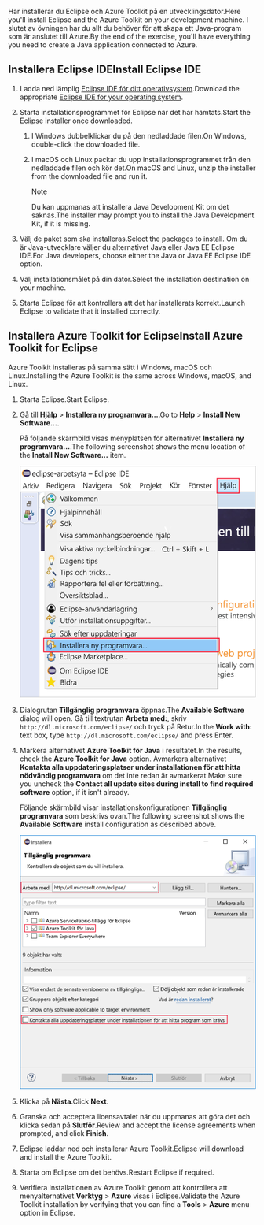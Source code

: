<span data-ttu-id="0722f-101">Här installerar du Eclipse och Azure Toolkit på en utvecklingsdator.</span><span class="sxs-lookup"><span data-stu-id="0722f-101">Here you'll install Eclipse and the Azure Toolkit on your development machine.</span></span> <span data-ttu-id="0722f-102">I slutet av övningen har du allt du behöver för att skapa ett Java-program som är anslutet till Azure.</span><span class="sxs-lookup"><span data-stu-id="0722f-102">By the end of the exercise, you'll have everything you need to create a Java application connected to Azure.</span></span>

## <a name="install-eclipse-ide"></a><span data-ttu-id="0722f-103">Installera Eclipse IDE</span><span class="sxs-lookup"><span data-stu-id="0722f-103">Install Eclipse IDE</span></span>

1. <span data-ttu-id="0722f-104">Ladda ned lämplig [Eclipse IDE för ditt operativsystem](https://www.eclipse.org/downloads/packages/installer).</span><span class="sxs-lookup"><span data-stu-id="0722f-104">Download the appropriate [Eclipse IDE for your operating system](https://www.eclipse.org/downloads/packages/installer).</span></span>

1. <span data-ttu-id="0722f-105">Starta installationsprogrammet för Eclipse när det har hämtats.</span><span class="sxs-lookup"><span data-stu-id="0722f-105">Start the Eclipse installer once downloaded.</span></span>

    1. <span data-ttu-id="0722f-106">I Windows dubbelklickar du på den nedladdade filen.</span><span class="sxs-lookup"><span data-stu-id="0722f-106">On Windows, double-click the downloaded file.</span></span>

    1. <span data-ttu-id="0722f-107">I macOS och Linux packar du upp installationsprogrammet från den nedladdade filen och kör det.</span><span class="sxs-lookup"><span data-stu-id="0722f-107">On macOS and Linux, unzip the installer from the downloaded file and run it.</span></span>

        > [!NOTE]
        > <span data-ttu-id="0722f-108">Du kan uppmanas att installera Java Development Kit om det saknas.</span><span class="sxs-lookup"><span data-stu-id="0722f-108">The installer may prompt you to install the Java Development Kit, if it is missing.</span></span>

1. <span data-ttu-id="0722f-109">Välj de paket som ska installeras.</span><span class="sxs-lookup"><span data-stu-id="0722f-109">Select the packages to install.</span></span> <span data-ttu-id="0722f-110">Om du är Java-utvecklare väljer du alternativet Java eller Java EE Eclipse IDE.</span><span class="sxs-lookup"><span data-stu-id="0722f-110">For Java developers, choose either the Java or Java EE Eclipse IDE option.</span></span>

1. <span data-ttu-id="0722f-111">Välj installationsmålet på din dator.</span><span class="sxs-lookup"><span data-stu-id="0722f-111">Select the installation destination on your machine.</span></span>

1. <span data-ttu-id="0722f-112">Starta Eclipse för att kontrollera att det har installerats korrekt.</span><span class="sxs-lookup"><span data-stu-id="0722f-112">Launch Eclipse to validate that it installed correctly.</span></span>

## <a name="install-azure-toolkit-for-eclipse"></a><span data-ttu-id="0722f-113">Installera Azure Toolkit for Eclipse</span><span class="sxs-lookup"><span data-stu-id="0722f-113">Install Azure Toolkit for Eclipse</span></span>

<span data-ttu-id="0722f-114">Azure Toolkit installeras på samma sätt i Windows, macOS och Linux.</span><span class="sxs-lookup"><span data-stu-id="0722f-114">Installing the Azure Toolkit is the same across Windows, macOS, and Linux.</span></span>

1. <span data-ttu-id="0722f-115">Starta Eclipse.</span><span class="sxs-lookup"><span data-stu-id="0722f-115">Start Eclipse.</span></span>

1. <span data-ttu-id="0722f-116">Gå till **Hjälp** > **Installera ny programvara...**.</span><span class="sxs-lookup"><span data-stu-id="0722f-116">Go to **Help** > **Install New Software...**.</span></span>

    <span data-ttu-id="0722f-117">På följande skärmbild visas menyplatsen för alternativet **Installera ny programvara...**.</span><span class="sxs-lookup"><span data-stu-id="0722f-117">The following screenshot shows the menu location of the **Install New Software...** item.</span></span>

    ![Skärmbild av alternativet Installera ny programvara markerat på Hjälp-menyn i Eclipse.](../media/7-eclipse-install-new-software.png)

1. <span data-ttu-id="0722f-119">Dialogrutan **Tillgänglig programvara** öppnas.</span><span class="sxs-lookup"><span data-stu-id="0722f-119">The **Available Software** dialog will open.</span></span> <span data-ttu-id="0722f-120">Gå till textrutan **Arbeta med:**, skriv `http://dl.microsoft.com/eclipse/` och tryck på Retur.</span><span class="sxs-lookup"><span data-stu-id="0722f-120">In the **Work with:** text box, type `http://dl.microsoft.com/eclipse/` and press Enter.</span></span>

1. <span data-ttu-id="0722f-121">Markera alternativet **Azure Toolkit för Java** i resultatet.</span><span class="sxs-lookup"><span data-stu-id="0722f-121">In the results, check the **Azure Toolkit for Java** option.</span></span> <span data-ttu-id="0722f-122">Avmarkera alternativet **Kontakta alla uppdateringsplatser under installationen för att hitta nödvändig programvara** om det inte redan är avmarkerat.</span><span class="sxs-lookup"><span data-stu-id="0722f-122">Make sure you uncheck the **Contact all update sites during install to find required software** option, if it isn't already.</span></span>

    <span data-ttu-id="0722f-123">Följande skärmbild visar installationskonfigurationen **Tillgänglig programvara** som beskrivs ovan.</span><span class="sxs-lookup"><span data-stu-id="0722f-123">The following screenshot shows the **Available Software** install configuration as described above.</span></span>

    ![Skärmbild av fönstret Tillgänglig programvara i Eclipse med rutor som visar den konfigurationen som krävs för att hitta och installera Azure Toolkit för Java.](../media/7-eclipse-download-azure-toolkit-for-java.png)

1. <span data-ttu-id="0722f-125">Klicka på **Nästa**.</span><span class="sxs-lookup"><span data-stu-id="0722f-125">Click **Next**.</span></span>

1. <span data-ttu-id="0722f-126">Granska och acceptera licensavtalet när du uppmanas att göra det och klicka sedan på **Slutför**.</span><span class="sxs-lookup"><span data-stu-id="0722f-126">Review and accept the license agreements when prompted, and click **Finish**.</span></span>

1. <span data-ttu-id="0722f-127">Eclipse laddar ned och installerar Azure Toolkit.</span><span class="sxs-lookup"><span data-stu-id="0722f-127">Eclipse will download and install the Azure Toolkit.</span></span>

1. <span data-ttu-id="0722f-128">Starta om Eclipse om det behövs.</span><span class="sxs-lookup"><span data-stu-id="0722f-128">Restart Eclipse if required.</span></span>

1. <span data-ttu-id="0722f-129">Verifiera installationen av Azure Toolkit genom att kontrollera att menyalternativet **Verktyg** > **Azure** visas i Eclipse.</span><span class="sxs-lookup"><span data-stu-id="0722f-129">Validate the Azure Toolkit installation by verifying that you can find a **Tools** > **Azure** menu option in Eclipse.</span></span>
